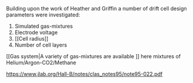 Building upon the work of Heather and Griffin a number of drift cell design parameters were investigated:

1. Simulated gas-mixtures
2. Electrode voltage
3. [[Cell radius]]
4. Number of cell layers

[[Gas system|A variety of gas-mixtures are available ]] here mixtures of Helium/Argon-CO2/Methane


https://www.jlab.org/Hall-B/notes/clas_notes95/note95-022.pdf